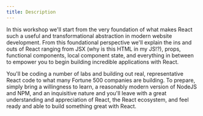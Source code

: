 ```yaml
---
title: Description
---
```


In this workshop we'll start from the very foundation of what makes React such a useful and transformational abstraction in modern website development. From this foundational perspective we'll explain the ins and outs of React ranging from JSX (why is this HTML in my JS!?), props, functional components, local component state, and everything in between to empower you to begin building incredible applications with React.

You'll be coding a number of labs and building out real, representative React code to what many Fortune 500 companies are building. To prepare, simply bring a willingness to learn, a reasonably modern version of NodeJS and NPM, and an inquisitive nature and you'll leave with a great understanding and appreciation of React, the React ecosystem, and feel ready and able to build something great with React.
